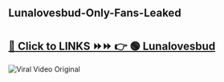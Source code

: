 
 ## Lunalovesbud-Only-Fans-Leaked

# <h2><a href="https://clipsfans.com/Lunalovesbud&ref=git">🔗 Click to LINKS ⏩⏩ 👉 🟢 Lunalovesbud </a></h2>

<a href="https://clipsfans.com/Lunalovesbud&ref=git" rel="nofollow" data-target="animated-image.originalLink"><img src="https://i.ibb.co.com/xMMVF88/686577567.gif" alt="Viral Video Original" style="max-width: 100%; display: inline-block;" data-target="animated-image.originalImage"></a>
